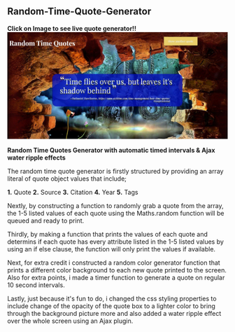 ## Random-Time-Quote-Generator

 **Click on Image to see live quote generator!!**
<a target="_blank" href=https://randomtimequotegenerator.sarahshelley.x10host.com/><img src="https://github.com/sargef/Random-Time-Quote-Generator/blob/master/images/randomquote.JPG"></a>

 **Random Time Quotes Generator with automatic timed intervals & Ajax water ripple effects**

The random time quote generator is firstly structured by providing an array literal of quote object values that include;

**1.** Quote
**2.** Source
**3.** Citation
**4.** Year
**5.** Tags

Nextly, by constructing a function to randomly grab a quote from the array, the 1-5 listed values of each quote using the Maths.random function will be queued and ready to print.

Thirdly, by making a function that prints the values of each quote and determins if each quote has every attribute listed in the 1-5 listed values by using an if else clause, the function will only print the values if available.

Next, for extra credit i constructed a random color generator function that prints a different color background to each new quote printed to the screen. Also for extra points, i made a timer function to generate a quote on regular 10 second intervals.

Lastly, just because it's fun to do, i changed the css styling properties to include change of the opacity of the quote box to a lighter color to bring through the background picture more and also added a water ripple effect over the whole screen using an Ajax plugin.
